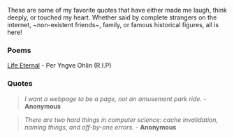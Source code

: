 These are some of my favorite quotes that have either made me laugh, think deeply, or touched my heart. Whether said by complete strangers on the internet, ~non-existent friends~, family, or famous historical figures, all is here!

### Poems

[Life Eternal](life_eternal.md) - Per Yngve Ohlin (R.I.P)

### Quotes

> *I want a webpage to be a page, not an amusement park ride.* - **Anonymous**

> *There are two hard things in computer science: cache invalidation, naming things, and off-by-one errors.* - **Anonymous**
